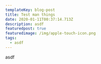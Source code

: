 ```yaml
---
templateKey: blog-post
title: Test man things
date: 2020-01-11T00:37:14.713Z
description: asdf
featuredpost: true
featuredimage: /img/apple-touch-icon.png
tags:
  - asdf
---
```

asdf
